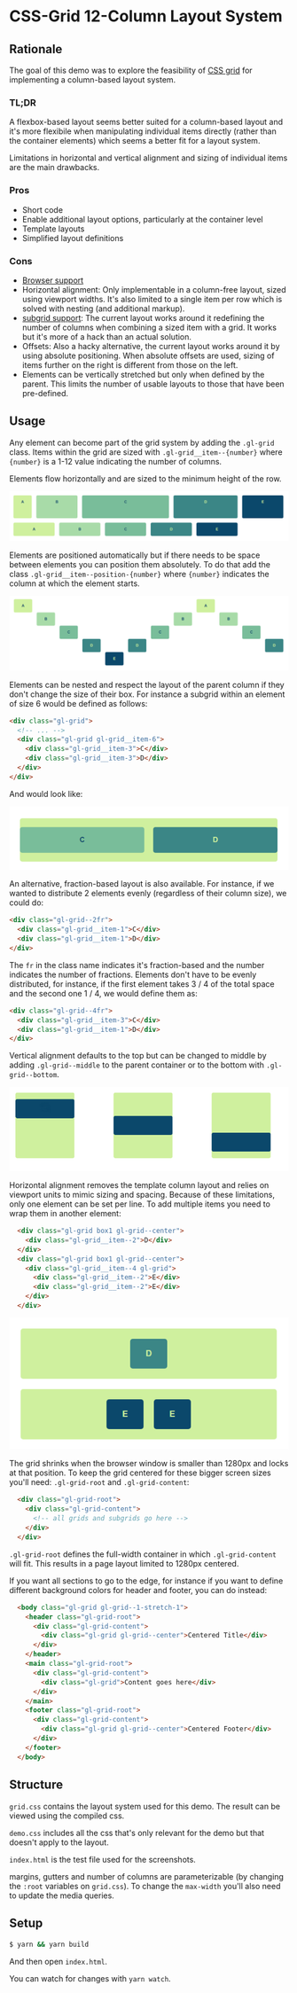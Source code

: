 # CSS-Grid 12-Column Layout System

## Rationale

The goal of this demo was to explore the feasibility of [CSS grid](https://www.w3.org/TR/css3-grid-layout/) for implementing a column-based layout system.

### TL;DR

A flexbox-based layout seems better suited for a column-based layout and it's more flexibile when manipulating individual items directly (rather than the container elements) which seems a better fit for a layout system.

Limitations in horizontal and vertical alignment and sizing of individual items are the main drawbacks.

### Pros

- Short code
- Enable additional layout options, particularly at the container level
- Template layouts
- Simplified layout definitions

### Cons

- [Browser support](https://caniuse.com/#feat=css-grid)
- Horizontal alignment: Only implementable in a column-free layout, sized using viewport widths. It's also limited to a single item per row which is solved with nesting (and additional markup).
- [subgrid support](https://rachelandrew.co.uk/archives/2016/04/25/a-revised-subgrid-specification/): The current layout works around it redefining the number of columns when combining a sized item with a grid. It works but it's more of a hack than an actual solution.
- Offsets: Also a hacky alternative, the current layout works around it by using absolute positioning. When absolute offsets are used, sizing of items further on the right is different from those on the left. 
- Elements can be vertically stretched but only when defined by the parent. This limits the number of usable layouts to those that have been pre-defined.

## Usage

Any element can become part of the grid system by adding the `.gl-grid` class. Items within the grid are sized with `.gl-grid__item--{number}` where `{number}` is a 1-12 value indicating the number of columns.

Elements flow horizontally and are sized to the minimum height of the row.

![](./images/flow.png)

Elements are positioned automatically but if there needs to be space between elements you can position them absolutely. To do that add the class `.gl-grid__item--position-{number}` where `{number}` indicates the column at which the element starts.

![](./images/position.png)

Elements can be nested and respect the layout of the parent column if they don't change the size of their box. For instance a subgrid within an element of size 6 would be defined as follows:

```html
<div class="gl-grid">
  <!-- ... -->
  <div class="gl-grid gl-grid__item-6">
    <div class="gl-grid__item-3">C</div>
    <div class="gl-grid__item-3">D</div>
  </div>
</div>
```

And would look like:

![](./images/nested.png)

An alternative, fraction-based layout is also available. For instance, if we wanted to distribute 2 elements evenly (regardless of their column size), we could do:

```html
<div class="gl-grid--2fr">
  <div class="gl-grid__item-1">C</div>
  <div class="gl-grid__item-1">D</div>
</div>
```

The `fr` in the class name indicates it's fraction-based and the number indicates the number of fractions. Elements don't have to be evenly distributed, for instance, if the first element takes 3 / 4 of the total space and the second one 1 / 4, we would define them as:

```html
<div class="gl-grid--4fr">
  <div class="gl-grid__item-3">C</div>
  <div class="gl-grid__item-1">D</div>
</div>
```

Vertical alignment defaults to the top but can be changed to middle by adding `.gl-grid--middle` to the parent container or to the bottom with `.gl-grid--bottom`.

![](./images/vertical.png)

Horizontal alignment removes the template column layout and relies on viewport units to mimic sizing and spacing. Because of these limitations, only one element can be set per line. To add multiple items you need to wrap them in another element:

```html
  <div class="gl-grid box1 gl-grid--center">
    <div class="gl-grid__item--2">D</div>
  </div>
  <div class="gl-grid box1 gl-grid--center">
    <div class="gl-grid__item--4 gl-grid">
      <div class="gl-grid__item--2">E</div>
      <div class="gl-grid__item--2">E</div>
    </div>
  </div>
```

![](./images/center.png)

The grid shrinks when the browser window is smaller than 1280px and locks at that position. To keep the grid centered for these bigger screen sizes you'll need: `.gl-grid-root` and `.gl-grid-content`:

```html
  <div class="gl-grid-root">
    <div class="gl-grid-content">
      <!-- all grids and subgrids go here -->
    </div>
  </div>
```

`.gl-grid-root` defines the full-width container in which `.gl-grid-content` will fit. This results in a page layout limited to 1280px centered.

If you want all sections to go to the edge, for instance if you want to define different background colors for header and footer, you can do instead:

```html
  <body class="gl-grid gl-grid--1-stretch-1">
    <header class="gl-grid-root">
      <div class="gl-grid-content">
        <div class="gl-grid gl-grid--center">Centered Title</div>
      </div>
    </header>
    <main class="gl-grid-root">
      <div class="gl-grid-content">
        <div class="gl-grid">Content goes here</div>
      </div>
    </main>
    <footer class="gl-grid-root">
      <div class="gl-grid-content">
        <div class="gl-grid gl-grid--center">Centered Footer</div>
      </div>
    </footer>
  </body>
```

## Structure

`grid.css` contains the layout system used for this demo. The result can be viewed using the compiled css.

`demo.css` includes all the css that's only relevant for the demo but that doesn't apply to the layout.

`index.html` is the test file used for the screenshots.

margins, gutters and number of columns are parameterizable (by changing the `:root` variables on `grid.css`). To change the `max-width` you'll also need to update the media queries.


## Setup

```bash
$ yarn && yarn build
```

And then open `index.html`.

You can watch for changes with `yarn watch`.
